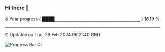 ### Hi there 👋

⏳ Year progress { ████▁▁▁▁▁▁▁▁▁▁▁▁▁▁▁▁▁▁▁▁▁▁▁▁▁▁ } 16.19 %

---

⏰ Updated on Thu, 29 Feb 2024 06:21:40 GMT

![Progress Bar CI](https://github.com/ZhaoGui/ZhaoGui/workflows/Progress%20Bar%20CI/badge.svg)
